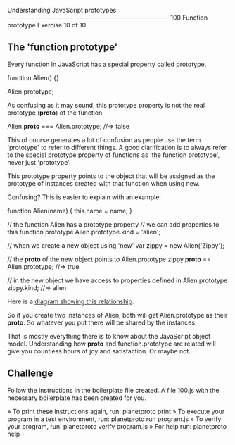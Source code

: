 Understanding JavaScript prototypes
─────────────────────────────────────
100 Function prototype
Exercise 10 of 10


## The 'function prototype'

Every function in JavaScript has a special property called prototype.

   function Alien() {}

   Alien.prototype;

As confusing as it may sound, this prototype property is not the real prototype (__proto__) of the function.

   Alien.__proto__ === Alien.prototype; //=> false

This of course generates a lot of confusion as people use the term 'prototype' to refer to different things.
A good clarification is to always refer to the special prototype property of functions as 'the function prototype', never just 'prototype'.

This prototype property points to the object that will be assigned as the prototype of instances created with that function when using new.

Confusing? This is easier to explain with an example:

   function Alien(name) {
       this.name = name;
   }

   // the function Alien has a prototype property
   // we can add properties to this function prototype
   Alien.prototype.kind = 'alien';

   // when we create a new object using 'new'
   var zippy = new Alien('Zippy');

   // the __proto__ of the new object points to Alien.prototype
   zippy.__proto__ == Alien.prototype; //=> true

   // in the new object we have access to properties defined in Alien.prototype
   zippy.kind; //=> alien

Here is a [diagram showing this relationship](https://docs.google.com/drawings/d/1AKJcvxs0t3iGtqkRV8rFAWlo7tojkOSwjfhr1NWaTb0/pub?w=889&h=482).

So if you create two instances of Alien, both will get Alien.prototype as their __proto__. So whatever you put there will be shared by the instances.

That is mostly everything there is to know about the JavaScript object model. Understanding how __proto__ and function.prototype are related will give you countless hours of joy and satisfaction. Or maybe not.

## Challenge

Follow the instructions in the boilerplate file created.
A file 100.js with the necessary boilerplate has been created for you.


» To print these instructions again, run: planetproto print
» To execute your program in a test environment, run: planetproto run program.js
» To verify your program, run: planetproto verify program.js
» For help run: planetproto help
